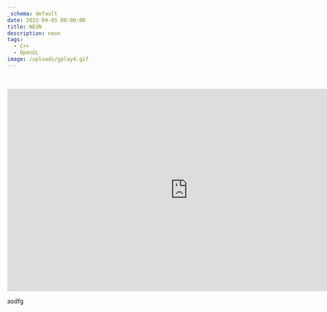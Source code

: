 ```yaml
---
_schema: default
date: 2022-09-05 00:00:00
title: NEON
description: neon
tags:
  - C++
  - OpenGL
image: /uploads/gplay4.gif
---
```

&nbsp;

<iframe width="825" height="464" src="https://www.youtube.com/embed/faWHkbG1L58" title="NEON - Gameplay video" frameborder="0" allow="accelerometer; autoplay; clipboard-write; encrypted-media; gyroscope; picture-in-picture; web-share" referrerpolicy="strict-origin-when-cross-origin" allowfullscreen=""></iframe>

asdfg